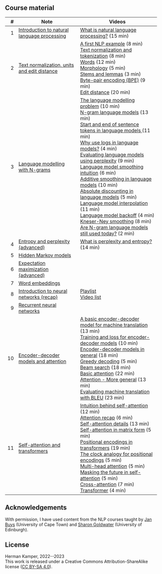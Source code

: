 ## Course material

| # | Note | Videos |
|---:|---|---|
| 1 | [Introduction to natural language processing](notes/01_intro_notes.pdf) | [What is natural language processing?](https://youtu.be/ZxG1YFrYuOU&list=PLmZlBIcArwhOqEQwyk2TBHmtEKTGPMu5d) (15 min) |
| 2 | [Text normalization, units and edit distance](notes/02_units_distance_notes.pdf) | [A first NLP example](https://youtu.be/k4Co_47zeO4&list=PLmZlBIcArwhOqEQwyk2TBHmtEKTGPMu5d) (8 min)<br>[Text normalization and tokenization](https://youtu.be/Y2FBKCwww50&list=PLmZlBIcArwhOqEQwyk2TBHmtEKTGPMu5d) (8 min)<br>[Words](https://youtu.be/o_v279Ip4GU&list=PLmZlBIcArwhOqEQwyk2TBHmtEKTGPMu5d) (12 min)<br>[Morphology](https://youtu.be/zMMrn7BZefc&list=PLmZlBIcArwhOqEQwyk2TBHmtEKTGPMu5d) (5 min)<br>[Stems and lemmas](https://youtu.be/DWsiL01hMwk&list=PLmZlBIcArwhOqEQwyk2TBHmtEKTGPMu5d) (3 min)<br>[Byte-pair encoding (BPE)](https://youtu.be/20xtCxAAkFw&list=PLmZlBIcArwhOqEQwyk2TBHmtEKTGPMu5d) (9 min)<br>[Edit distance](https://youtu.be/C2cRO9BqlZw&list=PLmZlBIcArwhOqEQwyk2TBHmtEKTGPMu5d) (20 min) |
| 3 | [Language modelling with N-grams](notes/03_lm_ngrams_notes.pdf) | [The language modelling problem](https://youtu.be/6TjmCP7TDOg&list=PLmZlBIcArwhP-ril7Xe5vDNpdMEgOjppP) (10 min) <br> [N-gram language models](https://youtu.be/SLsLEYZJ2xU&list=PLmZlBIcArwhP-ril7Xe5vDNpdMEgOjppP) (13 min) <br> [Start and end of sentence tokens in language models ](https://youtu.be/S1t-aac0K58&list=PLmZlBIcArwhP-ril7Xe5vDNpdMEgOjppP) (11 min) <br> [Why use logs in language models?](https://youtu.be/l5RgDfA2R-w&list=PLmZlBIcArwhP-ril7Xe5vDNpdMEgOjppP) (4 min) <br> [Evaluating language models using perplexity](https://youtu.be/72eVFb7USKs&list=PLmZlBIcArwhP-ril7Xe5vDNpdMEgOjppP) (9 min) <br> [Language model smoothing intuition](https://youtu.be/hU3NjSMC8uI&list=PLmZlBIcArwhP-ril7Xe5vDNpdMEgOjppP) (6 min) <br> [Additive smoothing in language models](https://youtu.be/zHU6IptBdJU&list=PLmZlBIcArwhP-ril7Xe5vDNpdMEgOjppP) (10 min) <br> [Absolute discounting in language models](https://youtu.be/g-VSL7Bu5Po&list=PLmZlBIcArwhP-ril7Xe5vDNpdMEgOjppP) (5 min) <br> [Language model interpolation](https://youtu.be/HHzUTUbmG4k&list=PLmZlBIcArwhP-ril7Xe5vDNpdMEgOjppP) (11 min) <br> [Language model backoff](https://youtu.be/DdvJ6Vd4EHg&list=PLmZlBIcArwhP-ril7Xe5vDNpdMEgOjppP) (4 min) <br> [Kneser-Ney smoothing](https://youtu.be/9SlJ76HtjoE&list=PLmZlBIcArwhP-ril7Xe5vDNpdMEgOjppP) (8 min) <br> [Are N-gram language models still used today?](https://youtu.be/YwtyFWFuVKs&list=PLmZlBIcArwhP-ril7Xe5vDNpdMEgOjppP) (2 min) |
| 4 | [Entropy and perplexity (advanced)](notes/04_entropy_perplexity_notes.pdf) | [What is perplexity and entropy?](https://youtu.be/iNJSUmOAPwo&list=PLmZlBIcArwhP-ril7Xe5vDNpdMEgOjppP) (14 min) |
| 5 | [Hidden Markov models](notes/05_hmm_notes.pdf) |  |
| 6 | [Expectation maximization (advanced)](notes/06_em_notes.pdf) |  |
| 7 | [Word embeddings](notes/07_word_embeddings_notes.pdf) |  |
| 8 | [Introduction to neural networks (recap)](notes/08_nn_notes.pdf) | [Playlist](https://www.youtube.com/playlist?list=PLmZlBIcArwhMHnIrNu70mlvZOwe6MqWYn) <br> [Video list](https://www.kamperh.com/data414/#introduction-to-neural-networks) |
| 9 | [Recurrent neural networks](notes/09_rnn_notes.pdf) |  |
| 10 | [Encoder-decoder models and attention](notes/10_encdec_attention_notes.pdf) | [A basic encoder-decoder model for machine translation](https://youtu.be/gHk2IWivt_8&list=PLmZlBIcArwhPHmHzyM_cZJQ8_v5paQJTV) (13 min)<br>[Training and loss for encoder-decoder models](https://youtu.be/aBZUTuT1Izs&list=PLmZlBIcArwhPHmHzyM_cZJQ8_v5paQJTV) (10 min)<br>[Encoder-decoder models in general](https://youtu.be/N8AzPeAORKM&list=PLmZlBIcArwhPHmHzyM_cZJQ8_v5paQJTV) (18 min)<br>[Greedy decoding](https://youtu.be/DW5C3eqAFQM&list=PLmZlBIcArwhPHmHzyM_cZJQ8_v5paQJTV) (5 min)<br>[Beam search](https://youtu.be/uG3xoYNo3HM&list=PLmZlBIcArwhPHmHzyM_cZJQ8_v5paQJTV) (18 min)<br>[Basic attention](https://youtu.be/BSSoEtv5jvQ&list=PLmZlBIcArwhPHmHzyM_cZJQ8_v5paQJTV) (22 min)<br>[Attention - More general](https://youtu.be/k-5QMalS8bQ&list=PLmZlBIcArwhPHmHzyM_cZJQ8_v5paQJTV) (13 min)<br>[Evaluating machine translation with BLEU](https://youtu.be/evDKNiNs09o&list=PLmZlBIcArwhPHmHzyM_cZJQ8_v5paQJTV) (23 min) |
| 11 | [Self-attention and transformers](notes/11_transformers_notes.pdf) | [Intuition behind self-attention](https://youtu.be/Y9vUgnA7gxs&list=PLmZlBIcArwhOPR2s-FIR7WoqNaBML233s) (12 min)<br> [Attention recap](https://youtu.be/HOZBI1txEIg&list=PLmZlBIcArwhOPR2s-FIR7WoqNaBML233s) (6 min)<br> [Self-attention details](https://youtu.be/3Co5iwuuMcs&list=PLmZlBIcArwhOPR2s-FIR7WoqNaBML233s) (13 min)<br> [Self-attention in matrix form](https://youtu.be/Ex4qkB1rnhk&list=PLmZlBIcArwhOPR2s-FIR7WoqNaBML233s) (5 min)<br> [Positional encodings in transformers](https://youtu.be/5V9gZcAd6cE&list=PLmZlBIcArwhOPR2s-FIR7WoqNaBML233s) (19 min)<br> [The clock analogy for positional encodings](https://youtu.be/BkyEZwAf-Rw&list=PLmZlBIcArwhOPR2s-FIR7WoqNaBML233s) (5 min)<br> [Multi-head attention](https://youtu.be/1JyLExxxRb8&list=PLmZlBIcArwhOPR2s-FIR7WoqNaBML233s) (5 min)<br> [Masking the future in self-attention](https://youtu.be/GoGHHSQ_FTw&list=PLmZlBIcArwhOPR2s-FIR7WoqNaBML233s) (5 min)<br> [Cross-attention](https://youtu.be/35jpRxa81Hc&list=PLmZlBIcArwhOPR2s-FIR7WoqNaBML233s) (7 min)<br> [Transformer](https://youtu.be/nMNW_8PYX6w&list=PLmZlBIcArwhOPR2s-FIR7WoqNaBML233s) (4 min) |



## Acknowledgements

With permission, I have used content from the NLP courses taught by
[Jan Buys](https://www.janmbuys.com/) (University of Cape Town) and
[Sharon Goldwater](https://homepages.inf.ed.ac.uk/sgwater/)
(University of Edinburgh).


## License

Herman Kamper, 2022--2023  
This work is released under a Creative Commons Attribution-ShareAlike
license ([CC BY-SA 4.0](http://creativecommons.org/licenses/by-sa/4.0/)).
